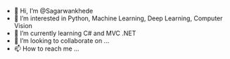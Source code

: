 - 👋 Hi, I’m @Sagarwankhede
- 👀 I’m interested in Python, Machine Learning, Deep Learning, Computer Vision
- 🌱 I’m currently learning C# and MVC .NET
- 💞️ I’m looking to collaborate on ...
- 📫 How to reach me ...

<!---
Sagarwankhede/Sagarwankhede is a ✨ special ✨ repository because its `README.md` (this file) appears on your GitHub profile.
You can click the Preview link to take a look at your changes.
--->
